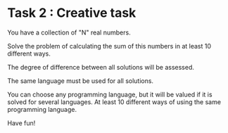 # Task 2 : Creative task

You have a collection of "N" real numbers. 

Solve the problem of calculating the sum of this numbers in at least 10 different ways.

The degree of difference between all solutions will be assessed.

The same language must be used for all solutions. 

You can choose any programming language, but it will be valued if it is solved for several languages. At least 10 different ways of using the same programming language.

Have fun!